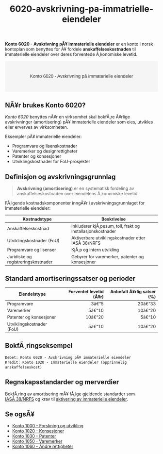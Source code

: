 ﻿---
title: "6020-avskrivning-pa-immatrielle-eiendeler"
meta_title: "6020-avskrivning-pa-immatrielle-eiendeler"
meta_description: '**Konto 6020 - Avskrivning pÃ¥ immaterielle eiendeler** er en konto i norsk kontoplan som benyttes for Ã¥ fordele **anskaffelseskostnaden** til immaterielle eie...'
slug: 6020-avskrivning-pa-immatrielle-eiendeler
type: blog
layout: pages/single
---

**Konto 6020 - Avskrivning pÃ¥ immaterielle eiendeler** er en konto i norsk kontoplan som benyttes for Ã¥ fordele **anskaffelseskostnaden** til immaterielle eiendeler over deres forventede Ã¸konomiske levetid.

![Illustrasjon av konto 6020 - Avskrivning pÃ¥ immaterielle eiendeler](6020-avskrivning-pa-immatrielle-eiendeler-image.svg)

## NÃ¥r brukes Konto 6020?

*Konto 6020* benyttes nÃ¥r en virksomhet skal bokfÃ¸re Ã¥rlige avskrivninger (amortisering) pÃ¥ immaterielle eiendeler som eies, utvikles eller erverves av virksomheten.

Eksempler pÃ¥ immaterielle eiendeler:

* Programvare og lisenskostnader
* Varemerker og designrettigheter
* Patenter og konsesjoner
* Utviklingskostnader for FoU-prosjekter

## Definisjon og avskrivningsgrunnlag

> **Avskrivning (amortisering)** er en systematisk fordeling av anskaffelseskostnaden over eiendelens Ã¸konomiske levetid.

FÃ¸lgende kostnadskomponenter inngÃ¥r i avskrivningsgrunnlaget for immaterielle eiendeler:

| Kostnadstype                   | Beskrivelse                                         |
|--------------------------------|-----------------------------------------------------|
| Anskaffelseskostnad            | Inkluderer kjÃ¸pesum, toll, frakt og installasjonskostnader |
| Utviklingskostnader (FoU)      | Aktiverbare utviklingskostnader etter IASÂ 38/NRFS   |
| Programvare og lisenser        | KjÃ¸p og intern utvikling                            |
| Juridiske og registreringskostnader | Gebyrer for varemerker, patenter og konsesjoner    |

## Standard amortiseringssatser og perioder

| Eiendelstype                   | Forventet levetid (Ã¥r) | Anbefalt Ã¥rlig satser (%) |
|--------------------------------|-----------------------:|---------------------------:|
| Programvare                    | 3â€“5                    | 20â€“33                      |
| Varemerker                     | 5â€“10                   | 10â€“20                      |
| Patenter og konsesjoner        | 10â€“20                  | 5â€“10                       |
| Utviklingskostnader (FoU)      | 5â€“10                   | 10â€“20                      |

## BokfÃ¸ringseksempel

```plaintext
Debet: Konto 6020 - Avskrivning pÃ¥ immaterielle eiendeler
Kredit: Konto 1020 - Immaterielle eiendeler (opprinnelig anskaffelseskost)
```

## Regnskapsstandarder og merverdier

BokfÃ¸ring av amortisering mÃ¥ fÃ¸lge gjeldende standarder som [IASÂ 38/NRFS](/blogs/regnskap/hva-er-amortisering "Hva er Amortisering?") og krav til [aktivering av immaterielle eiendeler](/blogs/regnskap/hva-er-imaterielle-eiendeler "Hva er Imaterielle Eiendeler?").

## Se ogsÃ¥

* [Konto 1000 - Forskning og utvikling](/blogs/kontoplan/1000-forskning-og-utvikling "Konto 1000 - Forskning og utvikling")
* [Konto 1020 - Konsesjoner](/blogs/kontoplan/1020-konsesjoner "Konto 1020 - Konsesjoner")
* [Konto 1030 - Patenter](/blogs/kontoplan/1030-patenter "Konto 1030 - Patenter")
* [Konto 1050 - Varemerker](/blogs/kontoplan/1050-varemerker "Konto 1050 - Varemerker")
* [Konto 1060 - Andre rettigheter](/blogs/kontoplan/1060-andre-rettigheter "Konto 1060 - Andre rettigheter")
